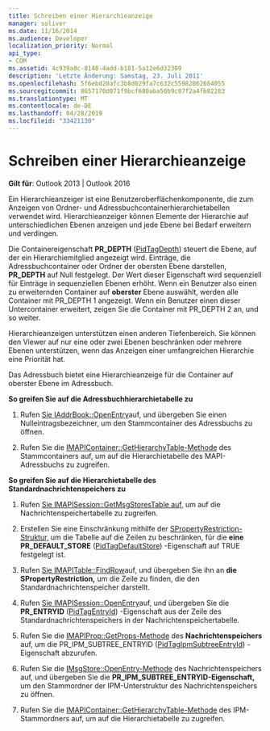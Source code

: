 ```yaml
---
title: Schreiben einer Hierarchieanzeige
manager: soliver
ms.date: 11/16/2014
ms.audience: Developer
localization_priority: Normal
api_type:
- COM
ms.assetid: 4c939a8c-8148-4add-b181-5a12e6d32309
description: 'Letzte Änderung: Samstag, 23. Juli 2011'
ms.openlocfilehash: 5f6ebd20afc3b8d029fa7c632c55982862664055
ms.sourcegitcommit: 8657170d071f9bcf680aba50b9c07f2a4fb82283
ms.translationtype: MT
ms.contentlocale: de-DE
ms.lasthandoff: 04/28/2019
ms.locfileid: "33421130"
---
```

# <a name="writing-a-hierarchy-viewer"></a>Schreiben einer Hierarchieanzeige

  
  
**Gilt für**: Outlook 2013 | Outlook 2016 
  
Ein Hierarchieanzeiger ist eine Benutzeroberflächenkomponente, die zum Anzeigen von Ordner- und Adressbuchcontainerhierarchietabellen verwendet wird. Hierarchieanzeiger können Elemente der Hierarchie auf unterschiedlichen Ebenen anzeigen und jede Ebene bei Bedarf erweitern und verdingen.
  
Die Containereigenschaft **PR_DEPTH** ([PidTagDepth](pidtagdepth-canonical-property.md)) steuert die Ebene, auf der ein Hierarchiemitglied angezeigt wird. Einträge, die Adressbuchcontainer oder Ordner der obersten Ebene darstellen, **PR_DEPTH** auf Null festgelegt. Der Wert dieser Eigenschaft wird sequenziell für Einträge in sequenziellen Ebenen erhöht. Wenn ein Benutzer also einen zu erweiternden Container auf **oberster** Ebene auswählt, werden alle Container mit PR_DEPTH 1 angezeigt. Wenn ein Benutzer einen dieser Untercontainer erweitert,  zeigen Sie die Container mit PR_DEPTH 2 an, und so weiter. 
  
Hierarchieanzeigen unterstützen einen anderen Tiefenbereich. Sie können den Viewer auf nur eine oder zwei Ebenen beschränken oder mehrere Ebenen unterstützen, wenn das Anzeigen einer umfangreichen Hierarchie eine Priorität hat. 
  
Das Adressbuch bietet eine Hierarchieanzeige für die Container auf oberster Ebene im Adressbuch. 
  
 **So greifen Sie auf die Adressbuchhierarchietabelle zu**
  
1. Rufen [Sie IAddrBook::OpenEntry](iaddrbook-openentry.md)auf, und übergeben Sie einen Nulleintragsbezeichner, um den Stammcontainer des Adressbuchs zu öffnen.
    
2. Rufen Sie die [IMAPIContainer::GetHierarchyTable-Methode](imapicontainer-gethierarchytable.md) des Stammcontainers auf, um auf die Hierarchietabelle des MAPI-Adressbuchs zu zugreifen. 
    
 **So greifen Sie auf die Hierarchietabelle des Standardnachrichtenspeichers zu**
  
1. Rufen [Sie IMAPISession::GetMsgStoresTable auf,](imapisession-getmsgstorestable.md) um auf die Nachrichtenspeichertabelle zu zugreifen. 
    
2. Erstellen Sie eine Einschränkung mithilfe der [SPropertyRestriction-Struktur,](spropertyrestriction.md) um die Tabelle auf die Zeilen zu beschränken, für die **eine PR_DEFAULT_STORE** ([PidTagDefaultStore](pidtagdefaultstore-canonical-property.md)) -Eigenschaft auf TRUE festgelegt ist. 
    
3. Rufen [Sie IMAPITable::FindRow](imapitable-findrow.md)auf, und übergeben Sie ihn an **die SPropertyRestriction,** um die Zeile zu finden, die den Standardnachrichtenspeicher darstellt. 
    
4. Rufen [Sie IMAPISession::OpenEntry](imapisession-openentry.md)auf, und übergeben Sie die **PR_ENTRYID** ([PidTagEntryId](pidtagentryid-canonical-property.md)) -Eigenschaft aus der Zeile des Standardnachrichtenspeichers in der Nachrichtenspeichertabelle.
    
5. Rufen Sie die [IMAPIProp::GetProps-Methode](imapiprop-getprops.md) des **Nachrichtenspeichers** auf, um die PR_IPM_SUBTREE_ENTRYID ([PidTagIpmSubtreeEntryId](pidtagipmsubtreeentryid-canonical-property.md)) -Eigenschaft abzurufen.
    
6. Rufen Sie die [IMsgStore::OpenEntry-Methode](imsgstore-openentry.md) des Nachrichtenspeichers auf, und übergeben Sie die **PR_IPM_SUBTREE_ENTRYID-Eigenschaft,** um den Stammordner der IPM-Unterstruktur des Nachrichtenspeichers zu öffnen. 
    
7. Rufen Sie die [IMAPIContainer::GetHierarchyTable-Methode](imapicontainer-gethierarchytable.md) des IPM-Stammordners auf, um auf die Hierarchietabelle zu zugreifen. 
    

